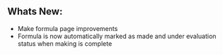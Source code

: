 Whats New:
----------------------
- Make formula page improvements
- Formula is now automatically marked as made and under evaluation status when making is complete

